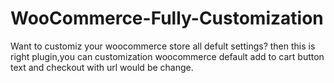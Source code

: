 # WooCommerce-Fully-Customization
Want to customiz your woocommerce store all defult settings? then this is right plugin,you can customization woocommerce default add to cart button text and checkout with url would be change.
